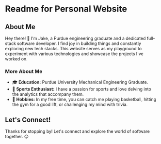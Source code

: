 # Readme for Personal Website

## About Me

Hey there! 👋 I'm Jake, a Purdue engineering graduate and a dedicated full-stack software developer. I find joy in building things and constantly exploring new tech stacks. This website serves as my playground to experiment with various technologies and showcase the projects I've worked on.

### More About Me

- 🎓 **Education:** Purdue University Mechanical Engineering Graduate.
- 🏀 **Sports Enthusiast:** I have a passion for sports and love delving into the analytics that accompany them.
- 🚀 **Hobbies:** In my free time, you can catch me playing basketball, hitting the gym for a good lift, or challenging my mind with trivia.

## Let's Connect!

Thanks for stopping by! Let's connect and explore the world of software together. 😊
